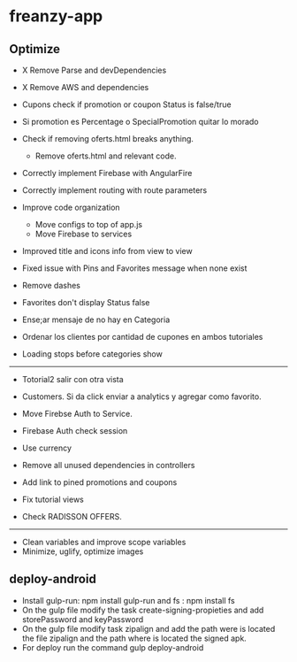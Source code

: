# freanzy-app




## Optimize

- X Remove Parse and devDependencies
- X Remove AWS and dependencies
- Cupons check if promotion or coupon Status is false/true
- Si promotion es Percentage o SpecialPromotion quitar lo morado
- Check if removing oferts.html breaks anything.
  - Remove oferts.html and relevant code.

- Correctly implement Firebase with AngularFire
- Correctly implement routing with route parameters

- Improve code organization
  - Move configs to top of app.js
  - Move Firebase to services

- Improved title and icons info from view to view
- Fixed issue with Pins and Favorites message when none exist

- Remove dashes
- Favorites don't display Status false
- Ense;ar mensaje de no hay en Categoria
- Ordenar los clientes por cantidad de cupones en ambos tutoriales
- Loading stops before categories show
----------------------------------------------------------------


- Totorial2 salir con otra vista
- Customers. Si da click enviar a analytics y agregar como favorito.




- Move Firebse Auth to Service.
- Firebase Auth check session
- Use currency
- Remove all unused dependencies in controllers
- Add link to pined promotions and coupons
- Fix tutorial views
- Check RADISSON OFFERS.


-----------------------------------------------------------------  
- Clean variables and improve scope variables
- Minimize, uglify, optimize images

## deploy-android

- Install gulp-run: npm install gulp-run  and fs : npm install fs 
- On the gulp file modify the task create-signing-propieties and  add storePassword and keyPassword
- On the gulp file modify task zipalign and add the path were is located the file zipalign and the path where is located the signed apk.
- For deploy run the command gulp deploy-android
